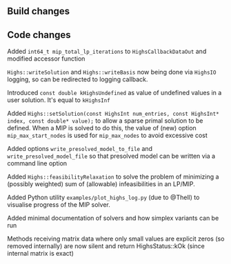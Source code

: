 ## Build changes

## Code changes

Added `int64_t mip_total_lp_iterations` to `HighsCallbackDataOut` and modified accessor function

`Highs::writeSolution` and `Highs::writeBasis` now being done via `HighsIO` logging, so can be redirected to logging callback.

Introduced `const double kHighsUndefined` as value of undefined values in a user solution. It's equal to `kHighsInf`

Added `Highs::setSolution(const HighsInt num_entries, const HighsInt* index, const double* value);` to allow a sparse primal solution to be defined. When a MIP is solved to do this, the value of (new) option `mip_max_start_nodes` is used for `mip_max_nodes` to avoid excessive cost

Added options `write_presolved_model_to_file` and `write_presolved_model_file` so that presolved model can be written via a command line option

Added `Highs::feasibilityRelaxation` to solve the problem of minimizing a (possibly weighted) sum of (allowable) infeasibilities in an LP/MIP.

Added Python utility `examples/plot_highs_log.py` (due to @Thell) to visualise progress of the MIP solver.

Added minimal documentation of solvers and how simplex variants can be run

Methods receiving matrix data where only small values are explicit zeros (so removed internally) are now silent and return HighsStatus::kOk (since internal matrix is exact)







